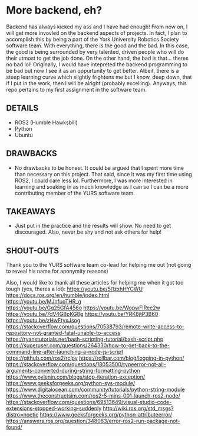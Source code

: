 # More backend, eh?
Backend has always kicked my ass and I have had enough! From now on, I will get more invovled on the backend aspects of projects. In fact, I plan to accomplish this by being a part of the York University Robotics Society software team. With everything, there is the good and the bad. In this case, the good is being surrounded by very talented, driven people who will do their utmost to get the job done. On the other hand, the bad is that... theres no bad lol! Originally, I would have intepreted the backend programming to be bad but now I see it as an oppurtunity to get better. Albeit, there is a steep learning curve which slightly frightens me but I know, deep down, that if I put in the work, then I will be alright (probably excelling). Anyways, this repo pertains to my first assignment in the software team. 

## DETAILS
- ROS2 (Humble Hawksbill)
- Python
- Ubuntu

## DRAWBACKS
- No drawbacks to be honest. It could be argued that I spent more time than necessary on this project. That said, since it was my first time using ROS2, I could care less lol. Furthermore, I was more interested in learning and soaking in as much knowledge as I can so I can be a more contributing member of the YURS software team.

## TAKEAWAYS
- Just put in the practice and the results will show. No need to get discouraged. Also, never be shy and not ask others for help!

## SHOUT-OUTS
Thank you to the YURS software team co-lead for helping me out (not going to reveal his name for anonymity reasons)

Also, I would like to thank all these articles for helping me when it got too tough (yes, theres a lot):
https://youtu.be/5l1zxhHYCWU
https://docs.ros.org/en/humble/index.html	
https://youtu.be/MJnfuoTHR_g	
https://youtu.be/Gg25GfA456o
https://youtu.be/WopwFlRee2w
https://youtu.be/7dV4GBpKG8g
https://youtu.be/YRK8jtP3B60
https://youtu.be/zHwFtyxJsog
https://stackoverflow.com/questions/70538793/remote-write-access-to-repository-not-granted-fatal-unable-to-access
https://ryanstutorials.net/bash-scripting-tutorial/bash-script.php
https://superuser.com/questions/264330/how-to-get-back-to-the-command-line-after-launching-a-node-js-script
https://github.com/ros2/rclpy
https://rollbar.com/blog/logging-in-python/
https://stackoverflow.com/questions/18053500/typeerror-not-all-arguments-converted-during-string-formatting-python
https://www.pylenin.com/blogs/stop-iteration-exception/
https://www.geeksforgeeks.org/python-sys-module/
https://www.digitalocean.com/community/tutorials/python-string-module
https://www.theconstructsim.com/ros2-5-mins-001-launch-ros2-node/
https://stackoverflow.com/questions/69513649/visual-studio-code-extensions-stopped-working-suddenly
http://wiki.ros.org/std_msgs?distro=noetic
https://www.geeksforgeeks.org/python-attributeerror/
https://answers.ros.org/question/348083/error-ros2-run-package-not-found/
